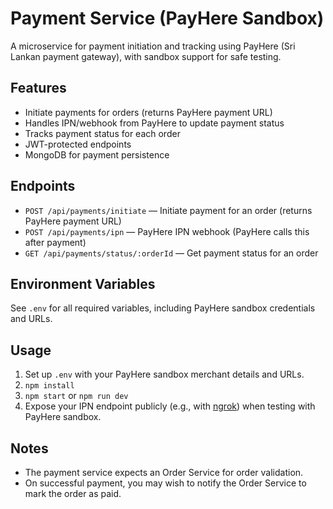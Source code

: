 # Payment Service (PayHere Sandbox)

A microservice for payment initiation and tracking using PayHere (Sri Lankan payment gateway), with sandbox support for safe testing.

## Features

- Initiate payments for orders (returns PayHere payment URL)
- Handles IPN/webhook from PayHere to update payment status
- Tracks payment status for each order
- JWT-protected endpoints
- MongoDB for payment persistence

## Endpoints

- `POST /api/payments/initiate` — Initiate payment for an order (returns PayHere payment URL)
- `POST /api/payments/ipn` — PayHere IPN webhook (PayHere calls this after payment)
- `GET /api/payments/status/:orderId` — Get payment status for an order

## Environment Variables

See `.env` for all required variables, including PayHere sandbox credentials and URLs.

## Usage

1. Set up `.env` with your PayHere sandbox merchant details and URLs.
2. `npm install`
3. `npm start` or `npm run dev`
4. Expose your IPN endpoint publicly (e.g., with [ngrok](https://ngrok.com/)) when testing with PayHere sandbox.

## Notes

- The payment service expects an Order Service for order validation.
- On successful payment, you may wish to notify the Order Service to mark the order as paid.
